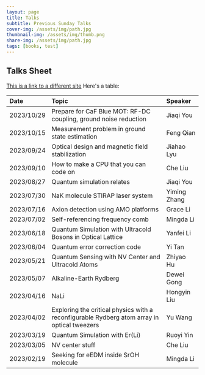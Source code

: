 ```yaml
---
layout: page
title: Talks
subtitle: Previous Sunday Talks
cover-img: /assets/img/path.jpg
thumbnail-img: /assets/img/thumb.png
share-img: /assets/img/path.jpg
tags: [books, test]
---
```


## Talks Sheet

[This is a link to a different site](https://deanattali.com/)
Here's a table:

| Date | Topic | Speaker |
| :------ |:--- | :--- |
| 2023/10/29 | Prepare for CaF Blue MOT: RF-DC coupling, ground noise reduction | Jiaqi You |
| 2023/10/15 | Measurement problem in ground state estimation | Feng Qian |
| 2023/09/24 | Optical design and magnetic field stabilization | Jiahao Lyu |
| 2023/09/10 | How to make a CPU that you can code on | Che Liu |
| 2023/08/27 | Quantum simulation relates | Jiaqi You |
| 2023/07/30 | NaK molecule STIRAP laser system | Yiming Zhang |
| 2023/07/16 | Axion detection using AMO platforms | Grace Li |
| 2023/07/02 | Self-referencing frequency comb | Mingda Li |
| 2023/06/18 | Quantum Simulation with Ultracold Bosons in Optical Lattice | Yanfei Li |
| 2023/06/04 | Quantum error correction code | Yi Tan |
| 2023/05/21 | Quantum Sensing with NV Center and Ultracold Atoms | Zhiyao Hu |
| 2023/05/07 | Alkaline-Earth Rydberg |Dewei Gong |
| 2023/04/16 | NaLi |Hongyin Liu |
| 2023/04/02 | Exploring the critical physics with a reconfigurable Rydberg atom array in optical tweezers | Yu Wang |
| 2023/03/19 | Quantum Simulation with Er(Li) | Ruoyi Yin |
| 2023/03/05 | NV center stuff | Che Liu |
| 2023/02/19 | Seeking for eEDM inside SrOH molecule | Mingda Li |

